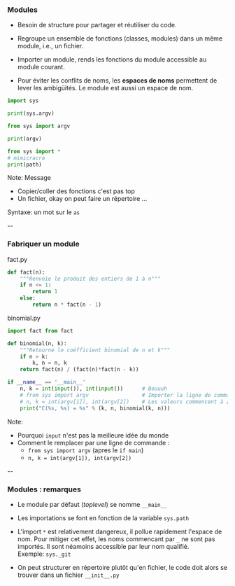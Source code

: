 ### Modules

- Besoin de structure pour partager et réutiliser du code.

- Regroupe un ensemble de fonctions (classes, modules) dans un même module, i.e., un fichier.

- Importer un module, rends les fonctions du module accessible au module courant.

- Pour éviter les conflits de noms, les **espaces de noms** permettent de lever
  les ambigüités. Le module est aussi un espace de nom.

<div class='half' style='width: 33%;'>

```python
import sys

print(sys.argv)
```

</div><div class='half' style='width: 33%;'>

```python
from sys import argv

print(argv)
```

</div><div class='half' style='width: 33%;'>

```python
from sys import *
# mimicracra
print(path)
```

</div>

Note:
Message
- Copier/coller des fonctions c'est pas top
- Un fichier, okay on peut faire un répertoire ...

Syntaxe: un mot sur le `as`

--

### Fabriquer un module

<a href='https://docs.python.org/3/tutorial/modules.html' class='ribbon ribbon-ref'></a>

fact.py <!-- .element: class="title" -->
```python
def fact(n):
    """Renvoie le produit des entiers de 1 à n"""
    if n <= 1:
        return 1
    else:
        return n * fact(n - 1)
```

binomial.py <!-- .element: class="title" -->
```python
import fact from fact

def binomial(n, k):
    """Retourne le coéfficient binomial de n et k"""
    if n > k:
        k, n = n, k
    return fact(n) / (fact(n)*fact(n - k))

if __name__ == '__main__'
    n, k = int(input()), int(input())      # Bouuuh
    # from sys import argv                 # Importer la ligne de commande
    # n, k = int(argv[1]), int(argv[2])    # Les valeurs commencent à [1:]
    print("C(%s, %s) = %s" % (k, n, binomial(k, n)))

```

Note:
- Pourquoi `input` n'est pas la meilleure idée du monde
- Comment le remplacer par une ligne de commande :
  - `from sys import argv` (apres le `if main`)
  - `n, k = int(argv[1]), int(argv[2])`

--

### Modules : remarques

- Le module par défaut (*toplevel*) se nomme `__main__`

- Les importations se font en fonction de la variable `sys.path`

- L'import `*` est relativement dangereux, il pollue rapidement l'espace de
  nom. Pour mitiger cet effet, les noms commencant par `_` ne sont pas
  importés. Il sont néamoins accessible par leur nom qualifié. \
  Exemple: `sys._git`

- On peut structurer en répertoire plutôt qu'en fichier, le code doit alors se
  trouver dans un fichier `__init__.py`
